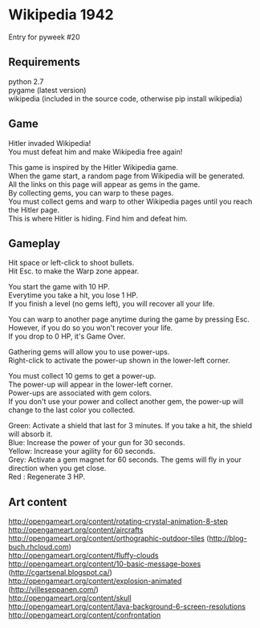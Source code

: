 # Wikipedia 1942
Entry for pyweek #20

## Requirements
python 2.7<br>
pygame (latest version)<br>
wikipedia (included in the source code, otherwise pip install wikipedia)

## Game

Hitler invaded Wikipedia!<br>
You must defeat him and make Wikipedia free again!

This game is inspired by the Hitler Wikipedia game.<br>
When the game start, a random page from Wikipedia will be generated.<br>
All the links on this page will appear as gems in the game.<br>
By collecting gems, you can warp to these pages.<br>
You must collect gems and warp to other Wikipedia pages until you reach the Hitler page.<br>
This is where Hitler is hiding.  Find him and defeat him.<br>

## Gameplay

Hit space or left-click to shoot bullets.<br>
Hit Esc. to make the Warp zone appear.

You start the game with 10 HP.<br>
Everytime you take a hit, you lose 1 HP.<br>
If you finish a level (no gems left), you will recover all your life.

You can warp to another page anytime during the game by pressing Esc.<br>
However, if you do so you won't recover your life.<br>
If you drop to 0 HP, it's Game Over.

Gathering gems will allow you to use power-ups.  <br>
Right-click to activate the power-up shown in the lower-left corner.

You must collect 10 gems to get a power-up.<br>
The power-up will appear in the lower-left corner.<br>
Power-ups are associated with gem colors.<br>
If you don't use your power and collect another gem, the power-up will change to the last color you collected.

Green: Activate a shield that last for 3 minutes.  If you take a hit, the shield will absorb it.<br>
Blue: Increase the power of your gun for 30 seconds.<br>
Yellow: Increase your agility for 60 seconds.<br>
Grey:  Activate a gem magnet for 60 seconds.  The gems will fly in your direction when you get close.<br>
Red : Regenerate 3 HP.

## Art content
http://opengameart.org/content/rotating-crystal-animation-8-step<br>
http://opengameart.org/content/aircrafts<br>
http://opengameart.org/content/orthographic-outdoor-tiles (http://blog-buch.rhcloud.com)<br>
http://opengameart.org/content/fluffy-clouds<br>
http://opengameart.org/content/10-basic-message-boxes (http://cgartsenal.blogspot.ca/)<br>
http://opengameart.org/content/explosion-animated (http://villeseppanen.com/)<br>
http://opengameart.org/content/skull<br>
http://opengameart.org/content/lava-background-6-screen-resolutions<br>
http://opengameart.org/content/confrontation
